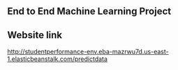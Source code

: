 ## End to End Machine Learning Project

## Website link
http://studentperformance-env.eba-mazrwu7d.us-east-1.elasticbeanstalk.com/predictdata
